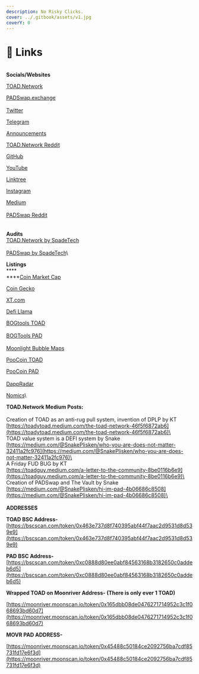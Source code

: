 ```yaml
---
description: No Risky Clicks.
cover: ../.gitbook/assets/v1.jpg
coverY: 0
---
```


# 🔗 Links

\
**Socials/Websites**

[TOAD.Network](https://toad.network)

[PADSwap.exchange](https://padswap.exchange/#/swap)\
\
[Twitter](https://twitter.com/ToadNetwork)

[Telegram](https://t.me/toadnetwork)

[Announcements](https://t.me/TOADnPAD)

[TOAD.Network Reddit](https://www.reddit.com/r/TOADNetwork/)

[GitHub](https://github.com/ToadNetwork)

[YouTube](https://www.youtube.com/channel/UCI\_vUc-HrJWtKXj-Re-hTSw)

[Linktree](https://linktr.ee/TOAD.Network)

[Instagram](https://www.instagram.com/toad.network/)

[Medium](https://toadnetwork.medium.com)\
\
[PADSwap Reddit](https://www.reddit.com/r/PadSwap/)\
\
\
**Audits**\
[TOAD.Network by SpadeTech](https://spadetech.io/wp-content/uploads/2021/06/toad\_network\_audit\_report.pdf)\
\
[PADSwap by SpadeTech](https://spadetech.io/wp-content/uploads/2021/06/toad\_Padswap\_audit\_report.pdf)\


**Listings**\
****\
****[Coin Market Cap](https://coinmarketcap.com/currencies/toad-network/)

[Coin Gecko](https://www.coingecko.com/en/coins/toad-network)

[XT.com](https://www.xt.com/tradePro/toad\_usdt)

[Defi Llama](https://defillama.com/protocol/padswap)

[BOGtools TOAD](https://charts.bogged.finance/?c=bsc\&t=0x463E737D8F740395ABf44f7aac2D9531D8D539E9)\
\
[BOGTools PAD](https://charts.bogged.finance/?c=bsc\&t=0xC0888d80EE0AbF84563168b3182650c0AdDEb6d5)\
\
[Moonlight Bubble Maps](https://bubbles.moonlighttoken.com/token/0x463e737d8f740395abf44f7aac2d9531d8d539e9)

[PooCoin TOAD](https://poocoin.app/tokens/0x463e737d8f740395abf44f7aac2d9531d8d539e9)

[PooCoin PAD](https://poocoin.app/tokens/0xc0888d80ee0abf84563168b3182650c0addeb6d5)\
\
[DappRadar](https://dappradar.com/binance-smart-chain/defi/toad-network)

[Nomics](https://nomics.com/assets/toad-toad-network)\


**TOAD.Network Medium Posts:**\
\
Creation of TOAD as an anti-rug pull system, invention of DPLP by KT\
[https://toadytoad.medium.com/the-toad-network-46f5f6872ab6](https://toadytoad.medium.com/the-toad-network-46f5f6872ab6)\
\
TOAD value system is a DEFI system by Snake\
[https://medium.com/@SnakePlisken/who-you-are-does-not-matter-32411a2fc976](https://medium.com/@SnakePlisken/who-you-are-does-not-matter-32411a2fc976)\
\
A Friday FUD BUG by KT\
[https://toadguy.medium.com/a-letter-to-the-community-8be0116b6e9](https://toadguy.medium.com/a-letter-to-the-community-8be0116b6e9)\
\
Creation of PADSwap and The Vault by Snake\
[https://medium.com/@SnakePlisken/hi-im-pad-4b06686c8508](https://medium.com/@SnakePlisken/hi-im-pad-4b06686c8508)\
\
\
**ADDRESSES**

**TOAD BSC Address-** [https://bscscan.com/token/0x463e737d8f740395abf44f7aac2d9531d8d539e9](https://bscscan.com/token/0x463e737d8f740395abf44f7aac2d9531d8d539e9)

**PAD BSC Address-** [https://bscscan.com/token/0xc0888d80ee0abf84563168b3182650c0addeb6d5](https://bscscan.com/token/0xc0888d80ee0abf84563168b3182650c0addeb6d5)

**Wrapped TOAD on Moonriver Address- (There is only ever 1 TOAD)**

[https://moonriver.moonscan.io/token/0x165dbb08de0476271714952c3c1f068693bd60d7](https://moonriver.moonscan.io/token/0x165dbb08de0476271714952c3c1f068693bd60d7)

**MOVR PAD ADDRESS-**

[https://moonriver.moonscan.io/token/0x45488c50184ce2092756ba7cdf85731fd17e6f3d](https://moonriver.moonscan.io/token/0x45488c50184ce2092756ba7cdf85731fd17e6f3d)
